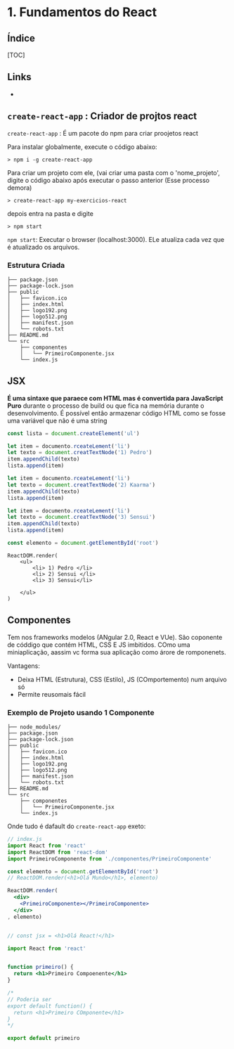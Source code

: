 # 1. Fundamentos do React

## Índice

[TOC]

## Links

+ 

## `create-react-app` : Criador de projtos react

`create-react-app` : É um pacote do npm para criar proojetos react

Para instalar globalmente, execute o código abaixo:

````
> npm i -g create-react-app
````

Para criar um projeto com ele, (vai criar uma pasta com o 'nome_projeto', digite o código abaixo após executar o passo anterior (Esse processo demora)

````
> create-react-app my-exercicios-react
````

depois entra na pasta e digite

````
> npm start
````

`npm start`: Executar o browser (localhost:3000). ELe atualiza cada vez que é atualizado os arquivos.

### Estrutura Criada

```
├── package.json
├── package-lock.json
├── public
│   ├── favicon.ico
│   ├── index.html
│   ├── logo192.png
│   ├── logo512.png
│   ├── manifest.json
│   └── robots.txt
├── README.md
└── src
    ├── componentes
    │   └── PrimeiroComponente.jsx
    └── index.js

```



## JSX



**É uma sintaxe que paraece com HTML mas é convertida para JavaScript Puro** durante o processo de build ou que fica na memória durante o desenvolvimento. É possível entâo armazenar código HTML como se fosse uma variável que não é uma string

````javascript
const lista = document.createElement('ul')	

let item = documento.rceateLement('li')
let texto = document.creatTextNode('1) Pedro')
item.appendChild(texto)
lista.append(item)

let item = documento.rceateLement('li')
let texto = document.creatTextNode('2) Kaarma')
item.appendChild(texto)
lista.append(item)

let item = documento.rceateLement('li')
let texto = document.creatTextNode('3) Sensui')
item.appendChild(texto)
lista.append(item)

const elemento = document.getElementById('root')
````

````
ReactDOM.render(
	<ul>
		<li> 1) Pedro </li>
		<li> 2) Sensui </li>
		<li> 3) Sensui</li>
		
	</ul>
)
````

## Componentes

Tem nos frameworks modelos (ANgular 2.0, React e VUe). São coponente de códdigo que contém HTML, CSS  E JS imbitidos. COmo uma miniaplicação, aassim vc forma sua aplicaçâo como árore de romponenets.



Vantagens: 

+ Deixa HTML (Estrutura), CSS (Estilo), JS (COmportemento) num arquivo só
+ Permite reusomais fácil

### Exemplo de Projeto usando 1 Componente

````
├── node_modules/
├── package.json
├── package-lock.json
├── public
│   ├── favicon.ico
│   ├── index.html
│   ├── logo192.png
│   ├── logo512.png
│   ├── manifest.json
│   └── robots.txt
├── README.md
└── src
    ├── componentes
    │   └── PrimeiroComponente.jsx
    └── index.js
````

Onde tudo é dafault do `create-react-app` exeto:

````jsx
// index.js
import React from 'react'
import ReactDOM from 'react-dom'
import PrimeiroComponente from './componentes/PrimeiroComponente'

const elemento = document.getElementById('root')
// ReactDOM.render(<h1>Olá Mundo</h1>, elemento)

ReactDOM.render(
  <div>
    <PrimeiroComponente></PrimeiroComponente>
  </div>
, elemento)


// const jsx = <h1>Olá React!</h1>

````

````jsx
import React from 'react'


function primeiro() {
  return <h1>Primeiro Compoenente</h1>
}

/*
// Poderia ser
export default function() {
  return <h1>Primeiro COmponente</h1>
}
*/

export default primeiro

````

